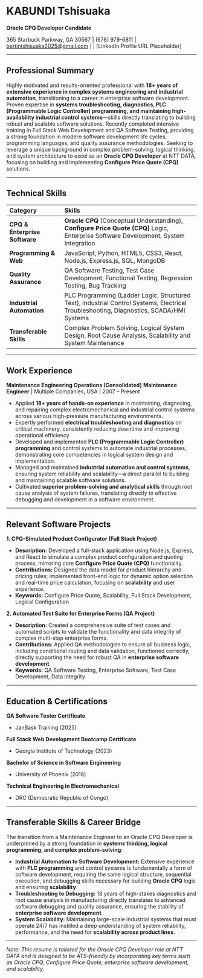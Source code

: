 # KABUNDI Tshisuaka
**Oracle CPQ Developer Candidate**

365 Starbuck Parkway, GA 30567 | (678) 979-6811 | bertintshisuaka2025@gmail.com |  | [LinkedIn Profile URL Placeholder]

---

## Professional Summary

Highly motivated and results-oriented professional with **18+ years of extensive experience in complex systems engineering and industrial automation**, transitioning to a career in enterprise software development. Proven expertise in **systems troubleshooting, diagnostics, PLC (Programmable Logic Controller) programming, and maintaining high-availability industrial control systems**—skills directly translating to building robust and scalable software solutions. Recently completed intensive training in Full Stack Web Development and QA Software Testing, providing a strong foundation in modern software development life cycles, programming languages, and quality assurance methodologies. Seeking to leverage a unique background in complex problem-solving, logical thinking, and system architecture to excel as an **Oracle CPQ Developer** at NTT DATA, focusing on building and implementing **Configure Price Quote (CPQ)** solutions.

---

## Technical Skills

| Category | Skills |
| :--- | :--- |
| **CPQ & Enterprise Software** | **Oracle CPQ** (Conceptual Understanding), **Configure Price Quote (CPQ)** Logic, Enterprise Software Development, System Integration |
| **Programming & Web** | JavaScript, Python, HTML5, CSS3, React, Node.js, Express.js, SQL, MongoDB |
| **Quality Assurance** | QA Software Testing, Test Case Development, Functional Testing, Regression Testing, Bug Tracking |
| **Industrial Automation** | PLC Programming (Ladder Logic, Structured Text), Industrial Control Systems, Electrical Troubleshooting, Diagnostics, SCADA/HMI Systems |
| **Transferable Skills** | Complex Problem Solving, Logical System Design, Root Cause Analysis, Scalability and System Maintenance |

---

## Work Experience

**Maintenance Engineering Operations (Consolidated)**
**Maintenance Engineer** | Multiple Companies, USA | 2007 – Present

*   Applied **18+ years of hands-on experience** in maintaining, diagnosing, and repairing complex electromechanical and industrial control systems across various high-pressure manufacturing environments.
*   Expertly performed **electrical troubleshooting and diagnostics** on critical machinery, consistently reducing downtime and improving operational efficiency.
*   Developed and implemented **PLC (Programmable Logic Controller) programming** and control systems to automate industrial processes, demonstrating core competencies in logical system design and implementation.
*   Managed and maintained **industrial automation and control systems**, ensuring system reliability and scalability—a direct parallel to building and maintaining scalable software solutions.
*   Cultivated **superior problem-solving and analytical skills** through root cause analysis of system failures, translating directly to effective debugging and development in a software environment.

---

## Relevant Software Projects

**1. CPQ-Simulated Product Configurator (Full Stack Project)**
*   **Description:** Developed a full-stack application using Node.js, Express, and React to simulate a complex product configuration and quoting process, mirroring core **Configure Price Quote (CPQ)** functionality.
*   **Contributions:** Designed the data model for product hierarchy and pricing rules; implemented front-end logic for dynamic option selection and real-time price calculation, focusing on **scalability** and user experience.
*   **Keywords:** Configure Price Quote, Scalability, Full Stack Development, Logical Configuration

**2. Automated Test Suite for Enterprise Forms (QA Project)**
*   **Description:** Created a comprehensive suite of test cases and automated scripts to validate the functionality and data integrity of complex multi-step enterprise forms.
*   **Contributions:** Applied QA methodologies to ensure all business logic, including conditional routing and data validation, functioned correctly, directly supporting the need for robust QA in **enterprise software development**.
*   **Keywords:** QA Software Testing, Enterprise Software, Test Case Development, Data Integrity

---

## Education & Certifications

**QA Software Tester Certificate**
*   JanBask Training (2025)

**Full Stack Web Development Bootcamp Certificate**
*   Georgia Institute of Technology (2023)

**Bachelor of Science in Software Engineering**
*   University of Phoenix (2016)

**Technical Engineering in Electromechanical**
*   DRC (Democratic Republic of Congo)

---

## Transferable Skills & Career Bridge

The transition from a Maintenance Engineer to an Oracle CPQ Developer is underpinned by a strong foundation in **systems thinking, logical programming, and complex problem-solving**:

*   **Industrial Automation to Software Development:** Extensive experience with **PLC programming** and control systems is fundamentally a form of software development, requiring the same logical structure, sequential execution, and debugging skills necessary for building **Oracle CPQ** logic and ensuring **scalability**.
*   **Troubleshooting to Debugging:** 18 years of high-stakes diagnostics and root cause analysis in manufacturing directly translates to advanced software debugging and quality assurance, ensuring the stability of **enterprise software development**.
*   **System Scalability:** Maintaining large-scale industrial systems that must operate 24/7 has instilled a deep understanding of system reliability, performance, and the need for **scalability across product lines**.

---

*Note: This resume is tailored for the Oracle CPQ Developer role at NTT DATA and is designed to be ATS-friendly by incorporating key terms such as Oracle CPQ, Configure Price Quote, enterprise software development, and scalability.*